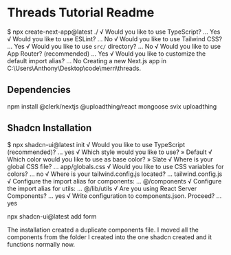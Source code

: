 # Threads Tutorial Readme

$ npx create-next-app@latest ./
√ Would you like to use TypeScript? ... Yes
√ Would you like to use ESLint? ... No
√ Would you like to use Tailwind CSS? ... Yes
√ Would you like to use `src/` directory? ... No
√ Would you like to use App Router? (recommended) ... Yes
√ Would you like to customize the default import alias? ... No
Creating a new Next.js app in C:\Users\Anthony\Desktop\code\mern\threads.

## Dependencies

npm install @clerk/nextjs @uploadthing/react mongoose svix uploadthing

## Shadcn Installation

$ npx shadcn-ui@latest init
√ Would you like to use TypeScript (recommended)? ... yes
√ Which style would you like to use? » Default
√ Which color would you like to use as base color? » Slate
√ Where is your global CSS file? ... app/globals.css
√ Would you like to use CSS variables for colors? ... no
√ Where is your tailwind.config.js located? ... tailwind.config.js
√ Configure the import alias for components: ... @/components
√ Configure the import alias for utils: ... @/lib/utils
√ Are you using React Server Components? ... yes
√ Write configuration to components.json. Proceed? ... yes

npx shadcn-ui@latest add form

The installation created a duplicate components file. I moved all the components from the folder I created into the one shadcn created and it functions normally now.
